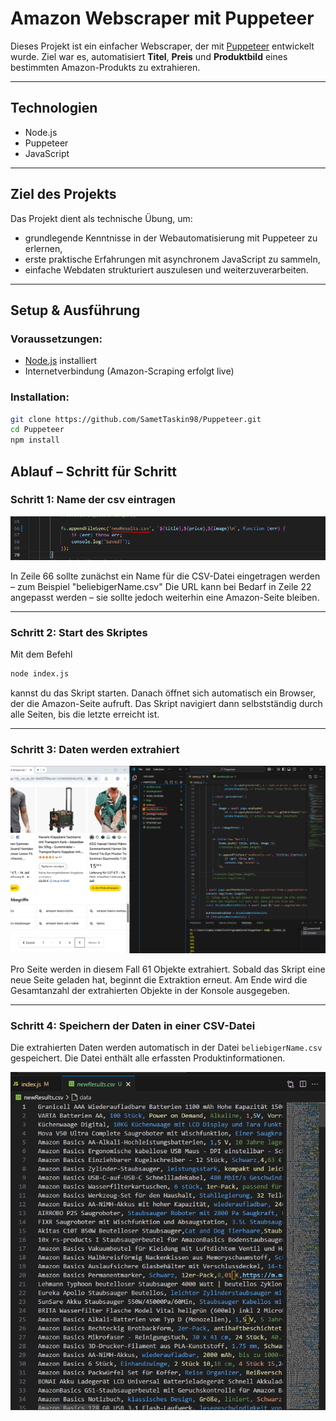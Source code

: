 # Amazon Webscraper mit Puppeteer

Dieses Projekt ist ein einfacher Webscraper, der mit [Puppeteer](https://pptr.dev/) entwickelt wurde. Ziel war es, automatisiert **Titel**, **Preis** und **Produktbild** eines bestimmten Amazon-Produkts zu extrahieren.

---

##  Technologien

- Node.js  
- Puppeteer  
- JavaScript 

---

##  Ziel des Projekts

Das Projekt dient als technische Übung, um:

- grundlegende Kenntnisse in der Webautomatisierung mit Puppeteer zu erlernen,
- erste praktische Erfahrungen mit asynchronem JavaScript zu sammeln,
- einfache Webdaten strukturiert auszulesen und weiterzuverarbeiten.

---

##  Setup & Ausführung

### Voraussetzungen:

- [Node.js](https://nodejs.org/) installiert
- Internetverbindung (Amazon-Scraping erfolgt live)

### Installation:

```bash
git clone https://github.com/SametTaskin98/Puppeteer.git
cd Puppeteer
npm install
```

##  Ablauf – Schritt für Schritt

###  Schritt 1: Name der csv eintragen

![Name eingetragen](./screenshots_readme/1.PNG)

In Zeile 66 sollte zunächst ein Name für die CSV-Datei eingetragen werden – zum Beispiel "beliebigerName.csv"
Die URL kann bei Bedarf in Zeile 22 angepasst werden – sie sollte jedoch weiterhin eine Amazon-Seite bleiben.

---

###  Schritt 2: Start des Skriptes

Mit dem Befehl
```bash
node index.js

```
kannst du das Skript starten. Danach öffnet sich automatisch ein Browser, der die Amazon-Seite aufruft. Das Skript navigiert dann selbstständig durch alle Seiten, bis die letzte erreicht ist.

---

###   Schritt 3: Daten werden extrahiert

![Extraktion](./screenshots_readme/3.PNG)

Pro Seite werden in diesem Fall 61 Objekte extrahiert. Sobald das Skript eine neue Seite geladen hat, beginnt die Extraktion erneut. Am Ende wird die Gesamtanzahl der extrahierten Objekte in der Konsole ausgegeben.

---

### Schritt 4: Speichern der Daten in einer CSV-Datei

Die extrahierten Daten werden automatisch in der Datei `beliebigerName.csv` gespeichert. Die Datei enthält alle erfassten Produktinformationen.

![CSV-Datei](./screenshots_readme/4.PNG)


